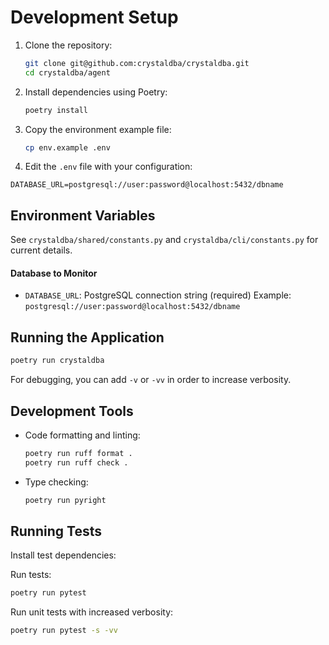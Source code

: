 # Development Setup

1. Clone the repository:

   ```bash
   git clone git@github.com:crystaldba/crystaldba.git
   cd crystaldba/agent
   ```

2. Install dependencies using Poetry:

   ```bash
   poetry install
   ```

3. Copy the environment example file:

   ```bash
   cp env.example .env
   ```

4. Edit the `.env` file with your configuration:

```
DATABASE_URL=postgresql://user:password@localhost:5432/dbname
```

## Environment Variables

See `crystaldba/shared/constants.py` and `crystaldba/cli/constants.py` for current details.

#### Database to Monitor

- `DATABASE_URL`: PostgreSQL connection string (required)
  Example: `postgresql://user:password@localhost:5432/dbname`

## Running the Application

```bash
poetry run crystaldba
```

For debugging, you can add `-v` or `-vv` in order to increase verbosity.

## Development Tools

- Code formatting and linting:

  ```bash
  poetry run ruff format .
  poetry run ruff check .
  ```

- Type checking:
  ```bash
  poetry run pyright
  ```

## Running Tests

Install test dependencies:

Run tests:

```bash
poetry run pytest
```

Run unit tests with increased verbosity:

```bash
poetry run pytest -s -vv
```
